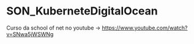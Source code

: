 # SON_KuberneteDigitalOcean

Curso da school of net no youtube -> https://www.youtube.com/watch?v=SNwa5jWSWNg